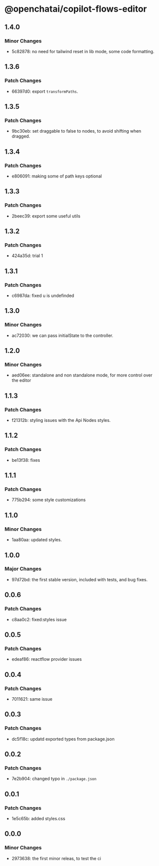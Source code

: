 # @openchatai/copilot-flows-editor

## 1.4.0

### Minor Changes

- 5c82878: no need for tailwind reset in lib mode, some code formatting.

## 1.3.6

### Patch Changes

- 66397d0: export `transformPaths`.

## 1.3.5

### Patch Changes

- 9bc30eb: set draggable to false to nodes, to avoid shifting when dragged.

## 1.3.4

### Patch Changes

- e806091: making some of path keys optional

## 1.3.3

### Patch Changes

- 2beec39: export some useful utils

## 1.3.2

### Patch Changes

- 424a35d: trial 1

## 1.3.1

### Patch Changes

- c6987da: fixed u is undefinded

## 1.3.0

### Minor Changes

- ac72030: we can pass initialState to the controller.

## 1.2.0

### Minor Changes

- aed06ee: standalone and non standalone mode, for more control over the editor

## 1.1.3

### Patch Changes

- f21312b: styling issues with the Api Nodes styles.

## 1.1.2

### Patch Changes

- be13f38: fixes

## 1.1.1

### Patch Changes

- 775b294: some style customizations

## 1.1.0

### Minor Changes

- 1aa80aa: updated styles.

## 1.0.0

### Major Changes

- 97d72bd: the first stable version, included with tests, and bug fixes.

## 0.0.6

### Patch Changes

- c8aa0c2: fixed:styles issue

## 0.0.5

### Patch Changes

- edeaf86: reactflow provider issues

## 0.0.4

### Patch Changes

- 7011621: same issue

## 0.0.3

### Patch Changes

- dc5f18c: updatd exported types from package.json

## 0.0.2

### Patch Changes

- 7e2b904: changed typo in `./package.json`

## 0.0.1

### Patch Changes

- 1e5c65b: added styles.css

## 0.0.0

### Minor Changes

- 2973638: the first minor releas, to test the ci
